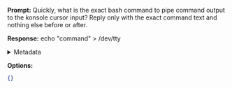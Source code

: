**Prompt:**
Quickly, what is the exact bash command to pipe command output to the konsole cursor input?
Reply only with the exact command text and nothing else before or after.

**Response:**
echo "command" > /dev/tty

<details><summary>Metadata</summary>

- Duration: 1059 ms
- Datetime: 2023-07-20T09:58:32.798995
- Model: gpt-3.5-turbo-0613

</details>

**Options:**
```json
{}
```

